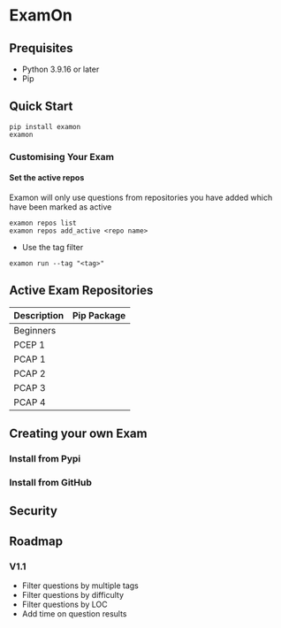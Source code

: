 # ExamOn

## Prequisites

* Python 3.9.16 or later
* Pip

## Quick Start

```shell
pip install examon
examon
```

### Customising Your Exam

#### Set the active repos

Examon will only use questions from repositories you have added which have been marked as active

```shell
examon repos list
examon repos add_active <repo name>
```
* Use the tag filter
```shell
examon run --tag "<tag>"
```

## Active Exam Repositories

| Description | Pip Package |
|-------------|-------------|
| Beginners   ||
| PCEP 1      ||
| PCAP 1      ||
| PCAP 2      ||
| PCAP 3      ||
| PCAP 4      ||

## Creating your own Exam

### Install from Pypi

### Install from GitHub

## Security

## Roadmap

### V1.1

* Filter questions by multiple tags
* Filter questions by difficulty
* Filter questions by LOC
* Add time on question results
